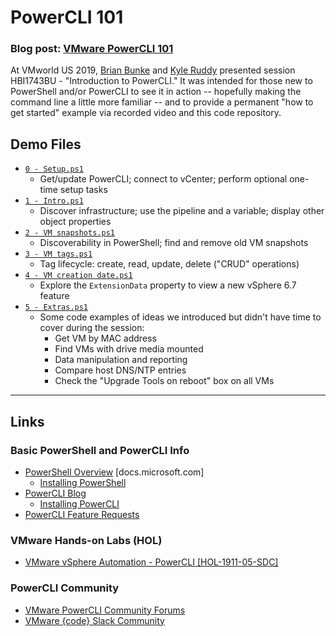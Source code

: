 # PowerCLI 101

### Blog post: [VMware PowerCLI 101](https://brianbunke.com/blog/2019/09/03/powercli-101)

At VMworld US 2019, [Brian Bunke](https://twitter.com/brianbunke) and [Kyle Ruddy](https://twitter.com/kmruddy) presented session HBI1743BU - "Introduction to PowerCLI." It was intended for those new to PowerShell and/or PowerCLI to see it in action -- hopefully making the command line a little more familiar -- and to provide a permanent "how to get started" example via recorded video and this code repository.

## Demo Files

- [`0 - Setup.ps1`](0%20-%20Setup.ps1)
  - Get/update PowerCLI; connect to vCenter; perform optional one-time setup tasks
- [`1 - Intro.ps1`](1%20-%20Intro.ps1)
  - Discover infrastructure; use the pipeline and a variable; display other object properties
- [`2 - VM snapshots.ps1`](2%20-%20VM%20snapshots.ps1)
  - Discoverability in PowerShell; find and remove old VM snapshots
- [`3 - VM tags.ps1`](3%20-%20VM%20tags.ps1)
  - Tag lifecycle: create, read, update, delete ("CRUD" operations)
- [`4 - VM creation date.ps1`](4%20-%20VM%20creation%20date.ps1)
  - Explore the `ExtensionData` property to view a new vSphere 6.7 feature
- [`5 - Extras.ps1`](5%20-%20Extras.ps1)
  - Some code examples of ideas we introduced but didn't have time to cover during the session:
    - Get VM by MAC address
    - Find VMs with drive media mounted
    - Data manipulation and reporting
    - Compare host DNS/NTP entries
    - Check the "Upgrade Tools on reboot" box on all VMs

---

## Links

### Basic PowerShell and PowerCLI Info

- [PowerShell Overview](https://docs.microsoft.com/en-us/powershell/scripting/overview) [docs.microsoft.com]
  - [Installing PowerShell](https://docs.microsoft.com/en-us/powershell/scripting/install/installing-powershell)
- [PowerCLI Blog](https://blogs.vmware.com/PowerCLI/)
  - [Installing PowerCLI](https://blogs.vmware.com/PowerCLI/2017/05/powercli-6-5-1-install-walkthrough.html)
- [PowerCLI Feature Requests](https://powercli.ideas.aha.io)

### VMware Hands-on Labs (HOL)

- [VMware vSphere Automation - PowerCLI [HOL-1911-05-SDC]](labs.hol.vmware.com)

### PowerCLI Community

- [VMware PowerCLI Community Forums](https://vmware.com/go/powercli)
- [VMware {code} Slack Community](https://code.vmware.com/web/code/join)
